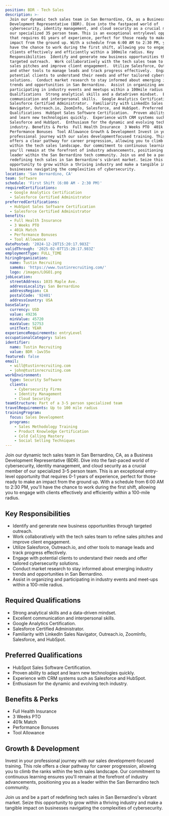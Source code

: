 ```yaml
---
position: BDR - Tech Sales
description: >-
  Join our dynamic tech sales team in San Bernardino, CA, as a Business
  Development Representative (BDR). Dive into the fastpaced world of
  cybersecurity, identity management, and cloud security as a crucial member of
  our specialized 35 person team. This is an exceptional entrylevel opportunity
  that requires 01 years of experience, perfect for those ready to make an
  impact from the ground up. With a schedule from 6:00 AM to 2:30 PM, you'll
  have the chance to work during the first shift, allowing you to engage with
  clients effectively and efficiently within a 100mile radius. Key
  Responsibilities  Identify and generate new business opportunities through
  targeted outreach.  Work collaboratively with the tech sales team to refine
  sales pitches and improve client engagement.  Utilize Salesforce, Outreach.io,
  and other tools to manage leads and track progress effectively.  Engage with
  potential clients to understand their needs and offer tailored cybersecurity
  solutions.  Conduct market research to stay informed about emerging industry
  trends and opportunities in San Bernardino.  Assist in organizing and
  participating in industry events and meetups within a 100mile radius. Required
  Qualifications  Strong analytical skills and a datadriven mindset.  Excellent
  communication and interpersonal skills.  Google Analytics Certification. 
  Salesforce Certified Administrator.  Familiarity with LinkedIn Sales
  Navigator, Outreach.io, ZoomInfo, Salesforce, and HubSpot. Preferred
  Qualifications  HubSpot Sales Software Certification.  Proven ability to adapt
  and learn new technologies quickly.  Experience with CRM systems such as
  Salesforce and HubSpot.  Enthusiasm for the dynamic and evolving tech
  industry. Benefits & Perks  Full Health Insurance  3 Weeks PTO  401k Match 
  Performance Bonuses  Tool Allowance Growth & Development Invest in your
  professional journey with our sales developmentfocused training. This role
  offers a clear pathway for career progression, allowing you to climb the ranks
  within the tech sales landscape. Our commitment to continuous learning ensures
  you'll remain at the forefront of industry advancements, positioning you as a
  leader within the San Bernardino tech community. Join us and be a part of
  redefining tech sales in San Bernardino's vibrant market. Seize this
  opportunity to grow within a thriving industry and make a tangible impact on
  businesses navigating the complexities of cybersecurity.
location: 'San Bernardino, CA'
team: Software
schedule: 'First Shift (6:00 AM - 2:30 PM)'
requiredCertifications:
  - Google Analytics Certification
  - Salesforce Certified Administrator
preferredCertifications:
  - HubSpot Sales Software Certification
  - Salesforce Certified Administrator
benefits:
  - Full Health Insurance
  - 3 Weeks PTO
  - 401k Match
  - Performance Bonuses
  - Tool Allowance
datePosted: '2024-12-28T15:20:17.983Z'
validThrough: '2025-02-07T15:20:17.983Z'
employmentType: FULL_TIME
hiringOrganization:
  name: Tustin Recruiting
  sameAs: 'https://www.tustinrecruiting.com/'
  logo: /images/LOGO1.png
jobLocation:
  streetAddress: 1035 Maple Ave.
  addressLocality: San Bernardino
  addressRegion: CA
  postalCode: '92401'
  addressCountry: USA
baseSalary:
  currency: USD
  value: 49236
  minValue: 45720
  maxValue: 52753
  unitText: YEAR
experienceRequirements: entryLevel
occupationalCategory: Sales
identifier:
  name: Tustin Recruiting
  value: BDR -1wv35o
featured: false
email:
  - will@tustinrecruiting.com
  - john@tustinrecruiting.com
workEnvironment:
  type: Security Software
  clients:
    - Cybersecurity Firms
    - Identity Management
    - Cloud Security
teamStructure: Part of a 3-5 person specialized team
travelRequirements: Up to 100 mile radius
trainingProgram:
  focus: Sales Development
  programs:
    - Sales Methodology Training
    - Product Knowledge Certification
    - Cold Calling Mastery
    - Social Selling Techniques
---
```



Join our dynamic tech sales team in San Bernardino, CA, as a Business Development Representative (BDR). Dive into the fast-paced world of cybersecurity, identity management, and cloud security as a crucial member of our specialized 3-5 person team. This is an exceptional entry-level opportunity that requires 0-1 years of experience, perfect for those ready to make an impact from the ground up. With a schedule from 6:00 AM to 2:30 PM, you'll have the chance to work during the first shift, allowing you to engage with clients effectively and efficiently within a 100-mile radius.

## Key Responsibilities
- Identify and generate new business opportunities through targeted outreach.
- Work collaboratively with the tech sales team to refine sales pitches and improve client engagement.
- Utilize Salesforce, Outreach.io, and other tools to manage leads and track progress effectively.
- Engage with potential clients to understand their needs and offer tailored cybersecurity solutions.
- Conduct market research to stay informed about emerging industry trends and opportunities in San Bernardino.
- Assist in organizing and participating in industry events and meet-ups within a 100-mile radius.

## Required Qualifications
- Strong analytical skills and a data-driven mindset.
- Excellent communication and interpersonal skills.
- Google Analytics Certification.
- Salesforce Certified Administrator.
- Familiarity with LinkedIn Sales Navigator, Outreach.io, ZoomInfo, Salesforce, and HubSpot.

## Preferred Qualifications
- HubSpot Sales Software Certification.
- Proven ability to adapt and learn new technologies quickly.
- Experience with CRM systems such as Salesforce and HubSpot.
- Enthusiasm for the dynamic and evolving tech industry.

## Benefits & Perks
- Full Health Insurance
- 3 Weeks PTO
- 401k Match
- Performance Bonuses
- Tool Allowance

## Growth & Development
Invest in your professional journey with our sales development-focused training. This role offers a clear pathway for career progression, allowing you to climb the ranks within the tech sales landscape. Our commitment to continuous learning ensures you'll remain at the forefront of industry advancements, positioning you as a leader within the San Bernardino tech community.

Join us and be a part of redefining tech sales in San Bernardino's vibrant market. Seize this opportunity to grow within a thriving industry and make a tangible impact on businesses navigating the complexities of cybersecurity.

